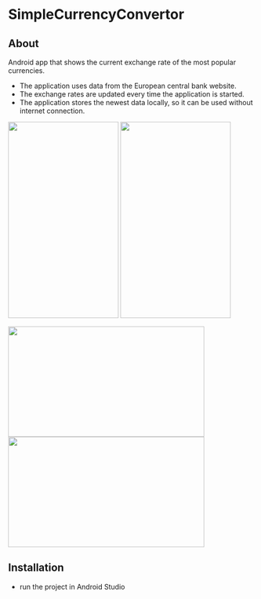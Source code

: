 # SimpleCurrencyConvertor
## About
Android app that shows the current exchange rate of the most popular currencies. 
 - The application uses data from the European central bank website.
 - The exchange rates are updated every time the application is started.
 - The application stores the newest data locally, so it can be used without internet connection.
 
<img src="https://cloud.githubusercontent.com/assets/22866739/25306592/f48fd200-2798-11e7-86aa-d142639c8ca4.png" width="225px" height="400px" />  <img src="https://cloud.githubusercontent.com/assets/22866739/25306593/f87709d8-2798-11e7-968f-f870c8d81335.png" width="225px" height="400px" />

<img src="https://cloud.githubusercontent.com/assets/22866739/25306597/fce88460-2798-11e7-8a02-6a4511042aac.png" width="400px" height="225px" />
<img src="https://cloud.githubusercontent.com/assets/22866739/25306599/024d3004-2799-11e7-98ed-5bf92e3e3085.png" width="400px" height="225px" />

## Installation

- run the project in Android Studio
